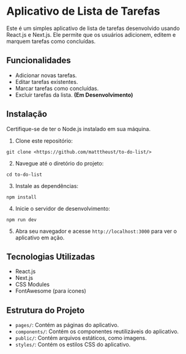 # Aplicativo de Lista de Tarefas

Este é um simples aplicativo de lista de tarefas desenvolvido usando React.js e Next.js. Ele permite que os usuários adicionem, editem e marquem tarefas como concluídas.

## Funcionalidades

- Adicionar novas tarefas.
- Editar tarefas existentes.
- Marcar tarefas como concluídas.
- Excluir tarefas da lista. **(Em Desenvolvimento)**

## Instalação

Certifique-se de ter o Node.js instalado em sua máquina.

1. Clone este repositório:

```
git clone <https://github.com/matttheust/to-do-list/>
```

2. Navegue até o diretório do projeto:

```
cd to-do-list
```

3. Instale as dependências:

```
npm install
```

4. Inicie o servidor de desenvolvimento:

```
npm run dev
```

5. Abra seu navegador e acesse `http://localhost:3000` para ver o aplicativo em ação.

## Tecnologias Utilizadas

- React.js
- Next.js
- CSS Modules
- FontAwesome (para ícones)

## Estrutura do Projeto

- `pages/`: Contém as páginas do aplicativo.
- `components/`: Contém os componentes reutilizáveis do aplicativo.
- `public/`: Contém arquivos estáticos, como imagens.
- `styles/`: Contém os estilos CSS do aplicativo.
